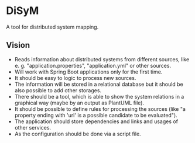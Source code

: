 # DiSyM

A tool for distributed system mapping.


## Vision

* Reads information about distributed systems from different sources, like e. g. "application.properties", "application.yml" or other sources.
* Will work with Spring Boot applications only for the first time.
* It should be easy to logic to process new sources.
* The information will be stored in a relational database but it should be also possible to add other storages.
* There should be a tool, which is able to show the system relations in a graphical way (maybe by an output as PlantUML file).
* It should be possible to define rules for processing the sources (like "a property ending with 'url' is a possible candidate to be evaluated").
* The application should store dependencies and links and usages of other services.
* As the configuration should be done via a script file.
